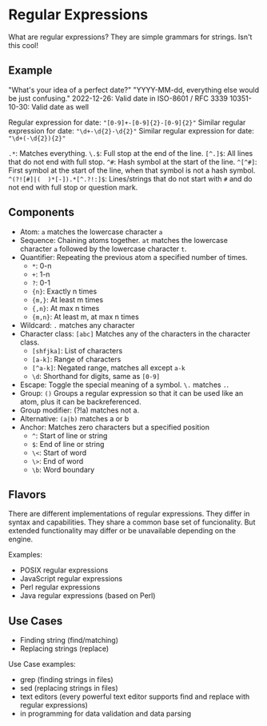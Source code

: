 # Regular Expressions

What are regular expressions?
They are simple grammars for strings.
Isn't this cool!

## Example
"What's your idea of a perfect date?"
"YYYY-MM-dd, everything else would be just confusing."
2022-12-26: Valid date in ISO-8601 / RFC 3339
10351-10-30: Valid date as well

Regular expression for date: `"[0-9]+-[0-9]{2}-[0-9]{2}"`
Similar regular expression for date: `"\d+-\d{2}-\d{2}"`
Similar regular expression for date: `"\d+(-\d{2}){2}"`

`.*`: Matches everything.
`\.$`: Full stop at the end of the line.
`[^.]$`: All lines that do not end with full stop.
`^#`: Hash symbol at the start of the line.
`^[^#]`: First symbol at the start of the line, when that symbol is not a hash symbol.
`^(?![#]|(  )*[-]).*[^.?!:]$`: Lines/strings that do not start with `#` and do not end with full stop or question mark.

## Components
- Atom: `a` matches the lowercase character `a`
- Sequence: Chaining atoms together. `at` matches the lowercase character `a` followed by the lowercase character `t`.
- Quantifier: Repeating the previous atom a specified number of times.
  - `*`: 0-n
  - `+`: 1-n
  - `?`: 0-1
  - `{n}`: Exactly n times
  - `{m,}`: At least m times
  - `{,n}`: At max n times
  - `{m,n}`: At least m, at max n times
- Wildcard: `.` matches any character
- Character class: `[abc]` Matches any of the characters in the character class.
  - `[shfjka]`: List of characters
  - `[a-k]`: Range of characters
  - `[^a-k]`: Negated range, matches all except `a-k`
  - `\d`: Shorthand for digits, same as `[0-9]`
- Escape: Toggle the special meaning of a symbol. `\.` matches `.`.
- Group: `()` Groups a regular expression so that it can be used like an atom, plus it can be backreferenced.
- Group modifier: (?!a) matches not a.
- Alternative: `(a|b)` matches a or b
- Anchor: Matches zero characters but a specified position
  - `^`: Start of line or string
  - `$`: End of line or string
  - `\<`: Start of word
  - `\>`: End of word
  - `\b`: Word boundary

## Flavors
There are different implementations of regular expressions.
They differ in syntax and capabilities.
They share a common base set of funcionality.
But extended functionality may differ or be unavailable depending on the engine.

Examples:
- POSIX regular expressions
- JavaScript regular expressions
- Perl regular expressions
- Java regular expressions (based on Perl)

## Use Cases
- Finding string (find/matching)
- Replacing strings (replace)

Use Case examples:
- grep (finding strings in files)
- sed (replacing strings in files)
- text editors (every powerful text editor supports find and replace with regular expressions)
- in programming for data validation and data parsing
